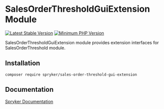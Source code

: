 # SalesOrderThresholdGuiExtension Module
[![Latest Stable Version](https://poser.pugx.org/spryker/sales-order-threshold-gui-extension/v/stable.svg)](https://packagist.org/packages/spryker/sales-order-threshold-gui-extension)
[![Minimum PHP Version](https://img.shields.io/badge/php-%3E%3D%208.2-8892BF.svg)](https://php.net/)

SalesOrderThresholdGuiExtension module provides extension interfaces for SalesOrderThreshold module.

## Installation

```
composer require spryker/sales-order-threshold-gui-extension
```

## Documentation

[Spryker Documentation](https://docs.spryker.com)
